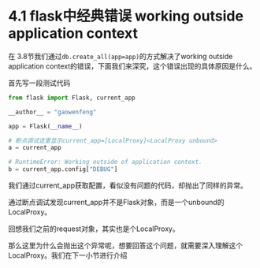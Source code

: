 # 4.1 flask中经典错误 working outside application context

在 3.8节我们通过```db.create_all(app=app)```的方式解决了working outside application context的错误，下面我们来深究，这个错误出现的具体原因是什么。

首先写一段测试代码
```python
from flask import Flask, current_app

__author__ = "gaowenfeng"

app = Flask(__name__)

# 断点调试这里显示current_app=[LocalProxy]<LocalProxy unbound>
a = current_app

# RuntimeError: Working outside of application context.
b = current_app.config["DEBUG"]
```

我们通过current_app获取配置，看似没有问题的代码，却抛出了同样的异常。

通过断点调试发现current_app并不是Flask对象，而是一个unbound的LocalProxy。

回想我们之前的request对象，其实也是个LocalProxy。

那么这里为什么会抛出这个异常呢，想要回答这个问题，就需要深入理解这个LocalProxy。我们在下一小节进行介绍
